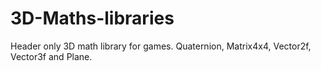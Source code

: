 # 3D-Maths-libraries
Header only 3D math library for games. Quaternion, Matrix4x4, Vector2f, Vector3f and Plane.
